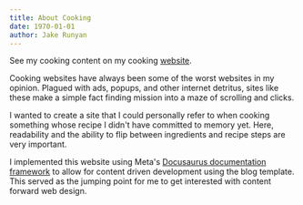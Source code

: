 ```yaml
---
title: About Cooking
date: 1970-01-01
author: Jake Runyan
---
```


See my cooking content on my cooking [website](https://recipes.whitney.rip).

Cooking websites have always been some of the worst websites in my opinion. Plagued with ads, popups, and other internet detritus, sites like these make a simple fact finding mission into a maze of scrolling and clicks.

I wanted to create a site that I could personally refer to when cooking something whose recipe I didn't have committed to memory yet. Here, readability and the ability to flip between ingredients and recipe steps are very important.

I implemented this website using Meta's [Docusaurus documentation framework](https://docusaurus.io) to allow for content driven development using the blog template. This served as the jumping point for me to get interested with content forward web design.
